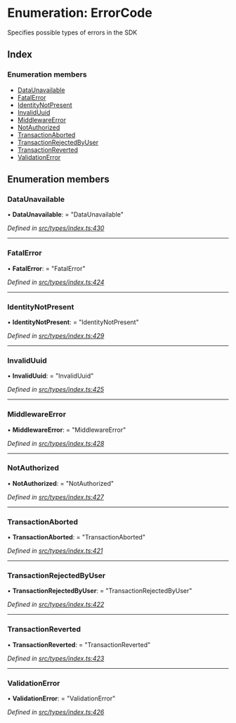 # Enumeration: ErrorCode

Specifies possible types of errors in the SDK

## Index

### Enumeration members

* [DataUnavailable](errorcode.md#dataunavailable)
* [FatalError](errorcode.md#fatalerror)
* [IdentityNotPresent](errorcode.md#identitynotpresent)
* [InvalidUuid](errorcode.md#invaliduuid)
* [MiddlewareError](errorcode.md#middlewareerror)
* [NotAuthorized](errorcode.md#notauthorized)
* [TransactionAborted](errorcode.md#transactionaborted)
* [TransactionRejectedByUser](errorcode.md#transactionrejectedbyuser)
* [TransactionReverted](errorcode.md#transactionreverted)
* [ValidationError](errorcode.md#validationerror)

## Enumeration members

###  DataUnavailable

• **DataUnavailable**: = "DataUnavailable"

*Defined in [src/types/index.ts:430](https://github.com/PolymathNetwork/polymesh-sdk/blob/da0f7fd7/src/types/index.ts#L430)*

___

###  FatalError

• **FatalError**: = "FatalError"

*Defined in [src/types/index.ts:424](https://github.com/PolymathNetwork/polymesh-sdk/blob/da0f7fd7/src/types/index.ts#L424)*

___

###  IdentityNotPresent

• **IdentityNotPresent**: = "IdentityNotPresent"

*Defined in [src/types/index.ts:429](https://github.com/PolymathNetwork/polymesh-sdk/blob/da0f7fd7/src/types/index.ts#L429)*

___

###  InvalidUuid

• **InvalidUuid**: = "InvalidUuid"

*Defined in [src/types/index.ts:425](https://github.com/PolymathNetwork/polymesh-sdk/blob/da0f7fd7/src/types/index.ts#L425)*

___

###  MiddlewareError

• **MiddlewareError**: = "MiddlewareError"

*Defined in [src/types/index.ts:428](https://github.com/PolymathNetwork/polymesh-sdk/blob/da0f7fd7/src/types/index.ts#L428)*

___

###  NotAuthorized

• **NotAuthorized**: = "NotAuthorized"

*Defined in [src/types/index.ts:427](https://github.com/PolymathNetwork/polymesh-sdk/blob/da0f7fd7/src/types/index.ts#L427)*

___

###  TransactionAborted

• **TransactionAborted**: = "TransactionAborted"

*Defined in [src/types/index.ts:421](https://github.com/PolymathNetwork/polymesh-sdk/blob/da0f7fd7/src/types/index.ts#L421)*

___

###  TransactionRejectedByUser

• **TransactionRejectedByUser**: = "TransactionRejectedByUser"

*Defined in [src/types/index.ts:422](https://github.com/PolymathNetwork/polymesh-sdk/blob/da0f7fd7/src/types/index.ts#L422)*

___

###  TransactionReverted

• **TransactionReverted**: = "TransactionReverted"

*Defined in [src/types/index.ts:423](https://github.com/PolymathNetwork/polymesh-sdk/blob/da0f7fd7/src/types/index.ts#L423)*

___

###  ValidationError

• **ValidationError**: = "ValidationError"

*Defined in [src/types/index.ts:426](https://github.com/PolymathNetwork/polymesh-sdk/blob/da0f7fd7/src/types/index.ts#L426)*
